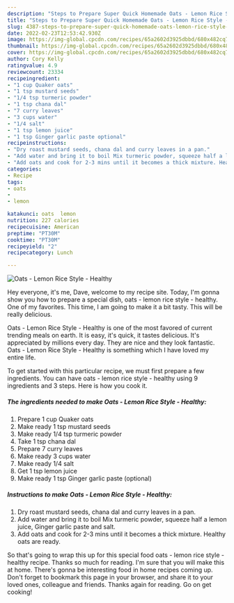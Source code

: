 ```yaml
---
description: "Steps to Prepare Super Quick Homemade Oats - Lemon Rice Style - Healthy"
title: "Steps to Prepare Super Quick Homemade Oats - Lemon Rice Style - Healthy"
slug: 4387-steps-to-prepare-super-quick-homemade-oats-lemon-rice-style-healthy
date: 2022-02-23T12:53:42.930Z
image: https://img-global.cpcdn.com/recipes/65a2602d3925dbbd/680x482cq70/oats-lemon-rice-style-healthy-recipe-main-photo.jpg
thumbnail: https://img-global.cpcdn.com/recipes/65a2602d3925dbbd/680x482cq70/oats-lemon-rice-style-healthy-recipe-main-photo.jpg
cover: https://img-global.cpcdn.com/recipes/65a2602d3925dbbd/680x482cq70/oats-lemon-rice-style-healthy-recipe-main-photo.jpg
author: Cory Kelly
ratingvalue: 4.9
reviewcount: 23334
recipeingredient:
- "1 cup Quaker oats"
- "1 tsp mustard seeds"
- "1/4 tsp turmeric powder"
- "1 tsp chana dal"
- "7 curry leaves"
- "3 cups water"
- "1/4 salt"
- "1 tsp lemon juice"
- "1 tsp Ginger garlic paste optional"
recipeinstructions:
- "Dry roast mustard seeds, chana dal and curry leaves in a pan."
- "Add water and bring it to boil Mix turmeric powder, squeeze half a lemon juice, Ginger garlic paste and salt."
- "Add oats and cook for 2-3 mins until it becomes a thick mixture. Healthy oats are ready."
categories:
- Recipe
tags:
- oats
- 
- lemon

katakunci: oats  lemon 
nutrition: 227 calories
recipecuisine: American
preptime: "PT30M"
cooktime: "PT30M"
recipeyield: "2"
recipecategory: Lunch

---
```



![Oats - Lemon Rice Style - Healthy](https://img-global.cpcdn.com/recipes/65a2602d3925dbbd/680x482cq70/oats-lemon-rice-style-healthy-recipe-main-photo.jpg)

Hey everyone, it's me, Dave, welcome to my recipe site. Today, I'm gonna show you how to prepare a special dish, oats - lemon rice style - healthy. One of my favorites. This time, I am going to make it a bit tasty. This will be really delicious.



Oats - Lemon Rice Style - Healthy is one of the most favored of current trending meals on earth. It is easy, it's quick, it tastes delicious. It's appreciated by millions every day. They are nice and they look fantastic. Oats - Lemon Rice Style - Healthy is something which I have loved my entire life.


To get started with this particular recipe, we must first prepare a few ingredients. You can have oats - lemon rice style - healthy using 9 ingredients and 3 steps. Here is how you cook it.

<!--inarticleads1-->

##### The ingredients needed to make Oats - Lemon Rice Style - Healthy:

1. Prepare 1 cup Quaker oats
1. Make ready 1 tsp mustard seeds
1. Make ready 1/4 tsp turmeric powder
1. Take 1 tsp chana dal
1. Prepare 7 curry leaves
1. Make ready 3 cups water
1. Make ready 1/4 salt
1. Get 1 tsp lemon juice
1. Make ready 1 tsp Ginger garlic paste (optional)




<!--inarticleads2-->

##### Instructions to make Oats - Lemon Rice Style - Healthy:

1. Dry roast mustard seeds, chana dal and curry leaves in a pan.
1. Add water and bring it to boil Mix turmeric powder, squeeze half a lemon juice, Ginger garlic paste and salt.
1. Add oats and cook for 2-3 mins until it becomes a thick mixture. Healthy oats are ready.




So that's going to wrap this up for this special food oats - lemon rice style - healthy recipe. Thanks so much for reading. I'm sure that you will make this at home. There's gonna be interesting food in home recipes coming up. Don't forget to bookmark this page in your browser, and share it to your loved ones, colleague and friends. Thanks again for reading. Go on get cooking!
